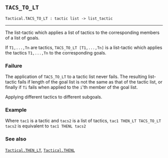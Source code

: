 ## `TACS_TO_LT`

``` hol4
Tactical.TACS_TO_LT : tactic list -> list_tactic
```

------------------------------------------------------------------------

The list-tactic which applies a list of tactics to the corresponding
members of a list of goals.

If `T1,...,Tn` are tactics, `TACS_TO_LT [T1,...,Tn]` is a list-tactic
which applies the tactics `T1,...,Tn` to the corresponding goals.

### Failure

The application of `TACS_TO_LT` to a tactic list never fails. The
resulting list-tactic fails if length of the goal list is not the same
as that of the tactic list, or finally if `Ti` fails when applied to the
`i`'th member of the goal list.

Applying different tactics to different subgoals.

### Example

Where `tac1` is a tactic and `tacs2` is a list of tactics,
`tac1 THEN_LT TACS_TO_LT tacs2` is equivalent to `tac1 THENL tacs2`

### See also

[`Tactical.THEN_LT`](#Tactical.THEN_LT),
[`Tactical.THENL`](#Tactical.THENL)
